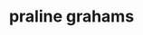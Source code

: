 ---
id: 593044f944e3ce00113dfb79
servings:
notes:
directions: '1. preheat oven to 350ºf/180ºc.2. line cookie sheet with foil and spray with non-stick cooking spray. 3. line cookies end to end on sheet; breaking crackers to fit the end if necessary.4. in a saucepan; melt butter on low heat. once melted; add brown sugar and turn heat to medium. continue stirring until boiling – then boil for 3 minutes (set a timer). 5. pour sugar mixture over crackers. spread evenly and work quickly. 6. bake for 5 minutes. stop here unless you want to add optional items.7. remove from the oven and evenly sprinkle the chocolate chips over the top. place a sheet of foil or an upside-down cookie sheet over it and let the chocolate melt for a couple of minutes. 8. spread the melted chocolate evenly over the top. sprinkle the marshmallows and optional sprinkles on top. replace the foil/tray and refrigerate until set.9. break the bark into smaller pieces. 10. enjoy!'
ingredients: '1 box graham crackers
1 cup (2 sticks) butter
1¼ cup lightly packed light brown sugar
12 ounces chocolate chips
- optional 2 cups mini marshmallows
- optional chocolate and marshmallow
- optional holiday sprinkles'
rating: 5
ease: easy
category: dessert
href:
totalTime:
cookTime:
prepTime:
title: praline grahams
slug: praline-grahams
---